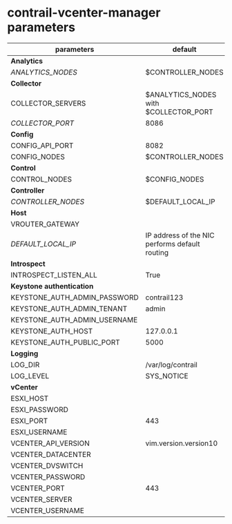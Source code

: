 # contrail-vcenter-manager parameters

| parameters                   | default                                        |
| ---------------------------- | ---------------------------------------------- |
| **Analytics**                |                                                |
| *ANALYTICS_NODES*            | $CONTROLLER_NODES                              |
| **Collector**                |                                                |
| COLLECTOR_SERVERS            | $ANALYTICS_NODES with $COLLECTOR_PORT          |
| *COLLECTOR_PORT*             | 8086                                           |
| **Config**                   |                                                |
| CONFIG_API_PORT              | 8082                                           |
| CONFIG_NODES                 | $CONTROLLER_NODES                              |
| **Control**                  |                                                |
| CONTROL_NODES                | $CONFIG_NODES                                  |
| **Controller**               |                                                |
| *CONTROLLER_NODES*           | $DEFAULT_LOCAL_IP                              |
| **Host**                     |                                                |
| VROUTER_GATEWAY              |                                                |
| *DEFAULT_LOCAL_IP*           | IP address of the NIC performs default routing |
| **Introspect**               |                                                |
| INTROSPECT_LISTEN_ALL        | True                                           |
| **Keystone authentication**  |                                                |
| KEYSTONE_AUTH_ADMIN_PASSWORD | contrail123                                    |
| KEYSTONE_AUTH_ADMIN_TENANT   | admin                                          |
| KEYSTONE_AUTH_ADMIN_USERNAME |                                                |
| KEYSTONE_AUTH_HOST           | 127.0.0.1                                      |
| KEYSTONE_AUTH_PUBLIC_PORT    | 5000                                           |
| **Logging**                  |                                                |
| LOG_DIR                      | /var/log/contrail                              |
| LOG_LEVEL                    | SYS_NOTICE                                     |
| **vCenter**                  |                                                |
| ESXI_HOST                    |                                                |
| ESXI_PASSWORD                |                                                |
| ESXI_PORT                    | 443                                            |
| ESXI_USERNAME                |                                                |
| VCENTER_API_VERSION          | vim.version.version10                          |
| VCENTER_DATACENTER           |                                                |
| VCENTER_DVSWITCH             |                                                |
| VCENTER_PASSWORD             |                                                |
| VCENTER_PORT                 | 443                                            |
| VCENTER_SERVER               |                                                |
| VCENTER_USERNAME             |                                                |
